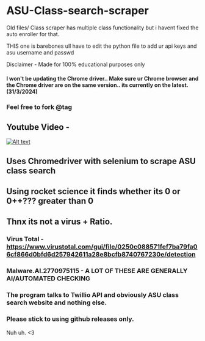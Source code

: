 # ASU-Class-search-scraper

Old files/ Class scraper has multiple class functionality but i havent fixed the auto enroller for that.

THIS one is barebones ull have to edit the python file to add ur api keys and asu username and passwd

Disclaimer - Made for 100% educational purposes only 

#### I won't be updating the Chrome driver.. Make sure ur Chrome browser and the Chrome driver are on the same version.. its currently on the latest. (31/3/2024)

### Feel free to fork @tag 

## Youtube Video -
[![Alt text](https://img.youtube.com/vi/Rb7f3m1Acos/0.jpg)](https://youtu.be/Rb7f3m1Acos)

## Uses Chromedriver with selenium to scrape ASU class search
## Using rocket science it finds whether its 0 or 0++??? greater than 0
## Thnx its not a virus + Ratio.
### Virus Total - https://www.virustotal.com/gui/file/0250c088571fef7ba79fa06cf866d0bfd6d257942611a28e8bcfb8740767230e/detection
### Malware.AI.2770975115 - A LOT OF THESE ARE GENERALLY AI/AUTOMATED CHECKING
### The program talks to Twillio API and obviously ASU class search website and nothing else. 
### Please stick to using github releases only.
Nuh uh. &lt;3 
